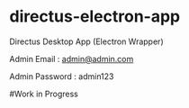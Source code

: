 # directus-electron-app
Directus Desktop App (Electron Wrapper)

Admin Email : admin@admin.com

Admin Password : admin123


#Work in Progress
